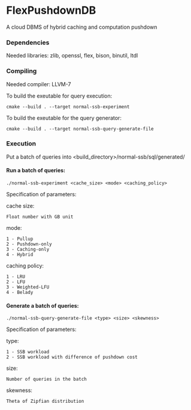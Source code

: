 # FlexPushdownDB

A cloud DBMS of hybrid caching and computation pushdown

### Dependencies

Needed libraries: zlib, openssl, flex, bison, binutil, ltdl

### Compiling

Needed compiler: LLVM-7

To build the exeutable for query execution:

	cmake --build . --target normal-ssb-experiment
  
To build the exeutable for the query generator:

	cmake --build . --target normal-ssb-query-generate-file

### Execution

Put a batch of queries into <build_directory>/normal-ssb/sql/generated/

#### Run a batch of queries:

	./normal-ssb-experiment <cache_size> <mode> <caching_policy>
  
Specification of parameters:

cache size: 

	Float number with GB unit

mode: 

	1 - Pullup
	2 - Pushdown-only
	3 - Caching-only
	4 - Hybrid

caching policy:

	1 - LRU
	2 - LFU
	3 - Weighted-LFU
	4 - Belady

#### Generate a batch of queries:

	./normal-ssb-query-generate-file <type> <size> <skewness>

Specification of parameters:

type:

	1 - SSB workload
	2 - SSB workload with difference of pushdown cost

size:

	Number of queries in the batch
  
skewness:

	Theta of Zipfian distribution
